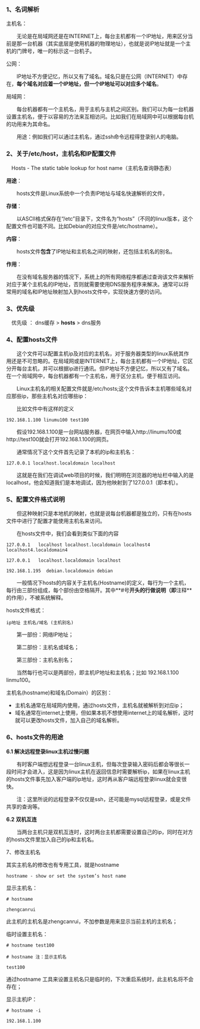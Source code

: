 ### 1、名词解析

主机名：

　　无论是在局域网还是在INTERNET上，每台主机都有一个IP地址，用来区分当前是那一台机器（其实底层是使用机器的物理地址），也就是说IP地址就是一个主机的门牌号，唯一的标示这一台机子。

公网：

　　IP地址不方便记忆，所以又有了域名。域名只是在公网（INTERNET）中存在，**每个域名对应着一个IP地址，但一个IP地址可以对应多个域名**。

局域网：

　　每台机器都有一个主机名，用于主机与主机之间区别。我们可以为每一台机器设置主机名，便于以容易的方法来互相访问。比如我们在局域网中可以根据每台机的功用来为其命名。

　　用途：例如我们可以通过主机名，通过ssh命令远程得登录别人的电脑。

### 2、**关于/etc/host，主机名和IP配置文件**

 　Hosts - The static table lookup for host name（主机名查询静态表）

**用途**：

　　hosts文件是Linux系统中一个负责IP地址与域名快速解析的文件，

**存储**：

　　以ASCII格式保存在“/etc”目录下，文件名为“hosts”（不同的linux版本，这个配置文件也可能不同。比如Debian的对应文件是/etc/hostname）。

**内容**：

　　hosts文件**包含**了IP地址和主机名之间的映射，还包括主机名的别名。

**作用**：

　　在没有域名服务器的情况下，系统上的所有网络程序都通过查询该文件来解析对应于某个主机名的IP地址，否则就需要使用DNS服务程序来解决。通常可以将常用的域名和IP地址映射加入到hosts文件中，实现快速方便的访问。

### 3、优先级

 　优先级 ： dns缓存 > **hosts** > dns服务

### 4、配置hosts文件

　　这个文件可以配置主机ip及对应的主机名，对于服务器类型的linux系统其作用还是不可忽略的。在局域网或是INTERNET上，每台主机都有一个IP地址，它区分开每台主机，并可以根据ip进行通讯。但IP地址不方便记忆，所以又有了域名。在一个局域网中，每台机器都有一个主机名，用于区分主机，便于相互访问。

　　Linux主机名的相关配置文件就是/etc/hosts;这个文件告诉本主机哪些域名对应那些ip，那些主机名对应哪些ip：

　　比如文件中有这样的定义

```
192.168.1.100 linumu100 test100
```

　　假设192.168.1.100是一台网站服务器，在网页中输入http://linumu100或http://test100就会打开192.168.1.100的网页。

　　通常情况下这个文件首先记录了本机的ip和主机名：

```
127.0.0.1 localhost.localdomain localhost 
```

　　这就是在我们在调试web项目的时候，我们明明在浏览器的地址栏中输入的是localhost，他会知道我们是本地调试，因为他映射到了127.0.0.1（即本机）。

### 5、配置文件格式说明

　　但这种映射只是本地机的映射，也就是说每台机器都是独立的，只有在hosts文件中进行了配置才能使用主机名来访问。

　　在hosts文件中，我们会看到类似下面的内容

```
127.0.0.1   localhost localhost.localdomain localhost4 localhost4.localdomain4

127.0.0.1   localhost.localdomain localhost

192.168.1.195  debian.localdomain debian
```

　　一般情况下hosts的内容关于主机名(Hostname)的定义，每行为一个主机，每行由三部份组成，每个部份由空格隔开。其中**#号**开头的行做说明（即**注释**的作用），不被系统解释。

 hosts文件格式：

```
ip地址 主机名/域名 (主机别名)
```

　　第一部份：网络IP地址；

　　第二部份：主机名或域名；

　　第三部份：主机名别名；

　　当然每行也可以是两部份，即主机IP地址和主机名；比如 192.168.1.100 linmu100。

主机名(hostname)和域名(Domain）的区别：

- 主机名通常在局域网内使用，通过hosts文件，主机名就被解析到对应ip；
- 域名通常在internet上使用，但如果本机不想使用internet上的域名解析，这时就可以更改hosts文件，加入自己的域名解析。

### 6、hosts文件的用途

**6.1 解决远程登录linux主机过慢问题**

　　有时客户端想远程登录一台linux主机，但每次登录输入密码后都会等很长一段时间才会进入，这是因为linux主机在返回信息时需要解析ip，如果在linux主机的hosts文件事先加入客户端的ip地址，这时再从客户端远程登录linux就会变很快。

　　注：这里所说的远程登录不仅仅是ssh，还可能是mysql远程登录，或是文件共享的查询等。

**6.2** **双机互连**

　　当两台主机只是双机互连时，这时两台主机都需要设置自己的ip，同时在对方的hosts文件里加入自己的ip和主机名。

 7、修改主机名

其实主机名的修改也有专用工具，就是hostname

```
hostname - show or set the system’s host name
```

显示主机名：

```
# hostname

zhengcanrui
```

此主机的主机名是zhengcanrui，不加参数是用来显示当前主机的主机名；

临时设置主机名：

```
# hostname test100

# hostname 注：显示主机名

test100
```

通过hostname 工具来设置主机名只是临时的，下次重启系统时，此主机名将不会存在；

显示主机IP：

```
# hostname -i

192.168.1.100
```